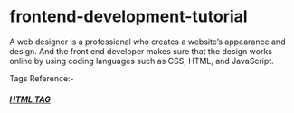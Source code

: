 # frontend-development-tutorial
A web designer is a professional who creates a website’s appearance and design. And the front end developer makes sure that the design works online by using coding languages such as CSS, HTML, and JavaScript.

Tags Reference:-
<h5>
  <a href="https://developer.mozilla.org/en-US/docs/Web/HTML/Element/a" target="_blank" rel="noreferrer">HTML TAG</a>
</h5>
